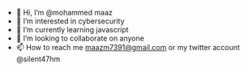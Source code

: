 - 👋 Hi, I’m @mohammed maaz
- 👀 I’m interested in cybersecurity
- 🌱 I’m currently learning javascript
- 💞️ I’m looking to collaborate on anyone
- 📫 How to reach me maazm7391@gmail.com or my twitter account @silent47hm

<!---
MAAZ7381/MAAZ7381 is a ✨ special ✨ repository because its `README.md` (this file) appears on your GitHub profile.
You can click the Preview link to take a look at your changes.
--->
